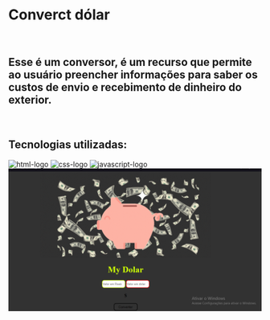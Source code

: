 <h1>Converct dólar</h1>
</br>
<h2>Esse é um conversor, é um recurso que permite ao usuário preencher informações para saber os custos de envio e recebimento de dinheiro do exterior.</h2>
</br>
<h2>Tecnologias utilizadas:</h2>
<img src="https://img.shields.io/badge/HTML5-E34F26?style=for-the-badge&logo=html5&logoColor=white" alt= "html-logo" height="30px" width="90px" />
<img src= "https://img.shields.io/badge/CSS3-1572B6?style=for-the-badge&logo=css3&logoColor=white" alt="css-logo" height="30px" width="90px"/>
<img src="https://img.shields.io/badge/JavaScript-323330?style=for-the-badge&logo=javascript&logoColor=F7DF1E" alt="javascript-logo" height="30px" width="90px"/>
</br>
<img src="https://github.com/PedroAlex65/converct-dolar/blob/master/img/Captura%20de%20Tela%20(30).png?raw=true" alt="imagem do site" />
